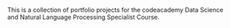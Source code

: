 This is a collection of portfolio projects for the codeacademy Data Science and Natural Language Processing Specialist Course.
